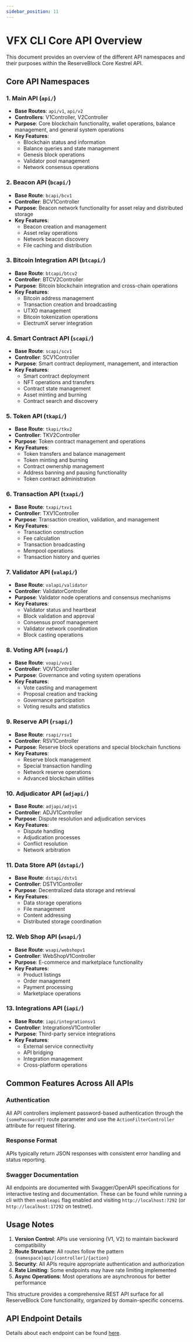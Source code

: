 ```yaml
---
sidebar_position: 11
---
```



# VFX CLI Core API Overview

This document provides an overview of the different API namespaces and their purposes within the ReserveBlock Core Kestrel API.

## Core API Namespaces

### 1. **Main API** (`api/`)
- **Base Routes**: `api/v1`, `api/v2`
- **Controllers**: V1Controller, V2Controller
- **Purpose**: Core blockchain functionality, wallet operations, balance management, and general system operations
- **Key Features**:
  - Blockchain status and information
  - Balance queries and state management
  - Genesis block operations
  - Validator pool management
  - Network consensus operations

### 2. **Beacon API** (`bcapi/`)
- **Base Route**: `bcapi/bcv1`
- **Controller**: BCV1Controller
- **Purpose**: Beacon network functionality for asset relay and distributed storage
- **Key Features**:
  - Beacon creation and management
  - Asset relay operations
  - Network beacon discovery
  - File caching and distribution

### 3. **Bitcoin Integration API** (`btcapi/`)
- **Base Route**: `btcapi/btcv2`
- **Controller**: BTCV2Controller
- **Purpose**: Bitcoin blockchain integration and cross-chain operations
- **Key Features**:
  - Bitcoin address management
  - Transaction creation and broadcasting
  - UTXO management
  - Bitcoin tokenization operations
  - ElectrumX server integration

### 4. **Smart Contract API** (`scapi/`)
- **Base Route**: `scapi/scv1`
- **Controller**: SCV1Controller
- **Purpose**: Smart contract deployment, management, and interaction
- **Key Features**:
  - Smart contract deployment
  - NFT operations and transfers
  - Contract state management
  - Asset minting and burning
  - Contract search and discovery

### 5. **Token API** (`tkapi/`)
- **Base Route**: `tkapi/tkv2`
- **Controller**: TKV2Controller
- **Purpose**: Token contract management and operations
- **Key Features**:
  - Token transfers and balance management
  - Token minting and burning
  - Contract ownership management
  - Address banning and pausing functionality
  - Token contract administration

### 6. **Transaction API** (`txapi/`)
- **Base Route**: `txapi/txv1`
- **Controller**: TXV1Controller
- **Purpose**: Transaction creation, validation, and management
- **Key Features**:
  - Transaction construction
  - Fee calculation
  - Transaction broadcasting
  - Mempool operations
  - Transaction history and queries

### 7. **Validator API** (`valapi/`)
- **Base Route**: `valapi/validator`
- **Controller**: ValidatorController
- **Purpose**: Validator node operations and consensus mechanisms
- **Key Features**:
  - Validator status and heartbeat
  - Block validation and approval
  - Consensus proof management
  - Validator network coordination
  - Block casting operations

### 8. **Voting API** (`voapi/`)
- **Base Route**: `voapi/vov1`
- **Controller**: VOV1Controller
- **Purpose**: Governance and voting system operations
- **Key Features**:
  - Vote casting and management
  - Proposal creation and tracking
  - Governance participation
  - Voting results and statistics

### 9. **Reserve API** (`rsapi/`)
- **Base Route**: `rsapi/rsv1`
- **Controller**: RSV1Controller
- **Purpose**: Reserve block operations and special blockchain functions
- **Key Features**:
  - Reserve block management
  - Special transaction handling
  - Network reserve operations
  - Advanced blockchain utilities

### 10. **Adjudicator API** (`adjapi/`)
- **Base Route**: `adjapi/adjv1`
- **Controller**: ADJV1Controller
- **Purpose**: Dispute resolution and adjudication services
- **Key Features**:
  - Dispute handling
  - Adjudication processes
  - Conflict resolution
  - Network arbitration

### 11. **Data Store API** (`dstapi/`)
- **Base Route**: `dstapi/dstv1`
- **Controller**: DSTV1Controller
- **Purpose**: Decentralized data storage and retrieval
- **Key Features**:
  - Data storage operations
  - File management
  - Content addressing
  - Distributed storage coordination

### 12. **Web Shop API** (`wsapi/`)
- **Base Route**: `wsapi/webshopv1`
- **Controller**: WebShopV1Controller
- **Purpose**: E-commerce and marketplace functionality
- **Key Features**:
  - Product listings
  - Order management
  - Payment processing
  - Marketplace operations

### 13. **Integrations API** (`iapi/`)
- **Base Route**: `iapi/integrationsv1`
- **Controller**: IntegrationsV1Controller
- **Purpose**: Third-party service integrations
- **Key Features**:
  - External service connectivity
  - API bridging
  - Integration management
  - Cross-platform operations

## Common Features Across All APIs

### Authentication
All API controllers implement password-based authentication through the `{somePassword?}` route parameter and use the `ActionFilterController` attribute for request filtering.

### Response Format
APIs typically return JSON responses with consistent error handling and status reporting.

### Swagger Documentation
All endpoints are documented with Swagger/OpenAPI specifications for interactive testing and documentation. These can be found while running a cli with then `enableapi` flag enabled and visiting `http://localhost:7292` (or `http://localhost:17292` on testnet).


## Usage Notes

1. **Version Control**: APIs use versioning (V1, V2) to maintain backward compatibility
2. **Route Structure**: All routes follow the pattern `{namespace}api/[controller]/{action}`
3. **Security**: All APIs require appropriate authentication and authorization
4. **Rate Limiting**: Some endpoints may have rate limiting implemented
5. **Async Operations**: Most operations are asynchronous for better performance

This structure provides a comprehensive REST API surface for all ReserveBlock Core functionality, organized by domain-specific concerns.


## API Endpoint Details
Details about each endpoint can be found [here](./cli-api-details).